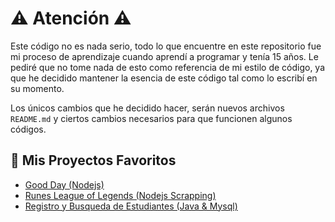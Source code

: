 # ⚠️ Atención ⚠️
Este código no es nada serio, todo lo que encuentre en este repositorio fue mi proceso de aprendizaje cuando aprendí a programar y tenía 15 años. Le pediré que no tome nada de esto como referencia de mi estilo de código, ya que he decidido mantener la esencia de este código tal como lo escribí en su momento.

Los únicos cambios que he decidido hacer, serán nuevos archivos `README.md` y ciertos cambios necesarios para que funcionen algunos códigos.

## 🌱 Mis Proyectos Favoritos
- [Good Day (Nodejs)](https://github.com/credu/Practicas/tree/main/nodejs/good-day)
- [Runes League of Legends (Nodejs Scrapping)](https://github.com/credu/Practicas/tree/main/nodejs/RunesOfLeagueOfLegends)
- [Registro y Busqueda de Estudiantes (Java & Mysql)](https://github.com/credu/Practicas/tree/main/java/NetBeansProjects/pro_estudiantes_2A)
